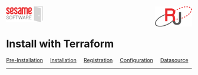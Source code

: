 <img  src="../images/SesameSoftwareLogo-2020Final.png" width="100"><img align=right src="../images/RJOrbitLogo-2021Final.png" width="100">

# Install with Terraform


[Pre-Installation](guides/installguide.md)&nbsp;&nbsp;&nbsp;&nbsp;&nbsp;[Installation](guides/installguide.md)&nbsp;&nbsp;&nbsp;&nbsp;&nbsp;[Registration](guides/RegistrationGuide.md)&nbsp;&nbsp;&nbsp;&nbsp;&nbsp;[Configuration](guides/configurationGuide.md)&nbsp;&nbsp;&nbsp;&nbsp;&nbsp;[Datasource](Datasources/README.md)

---